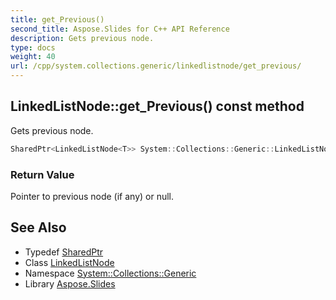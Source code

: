 ```yaml
---
title: get_Previous()
second_title: Aspose.Slides for C++ API Reference
description: Gets previous node.
type: docs
weight: 40
url: /cpp/system.collections.generic/linkedlistnode/get_previous/
---
```

## LinkedListNode::get_Previous() const method


Gets previous node.

```cpp
SharedPtr<LinkedListNode<T>> System::Collections::Generic::LinkedListNode<T>::get_Previous() const
```


### Return Value

Pointer to previous node (if any) or null.

## See Also

* Typedef [SharedPtr](../../system/sharedptr/)
* Class [LinkedListNode](./)
* Namespace [System::Collections::Generic](../)
* Library [Aspose.Slides](../../)
